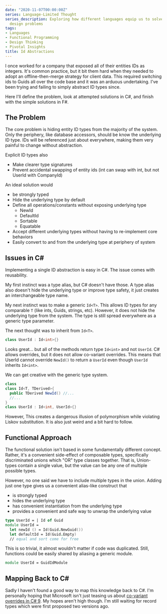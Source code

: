 ```yaml
---
date: "2020-11-07T00:00:00Z"
series: Language-Limited Thought
series_description: Exploring how different languages equip us to solve different
  design problems
tags:
- Languages
- Functional Programming
- Design Thinking
- Pivotal Insights
title: Id Abstractions
---
```


I once worked for a company that exposed all of their entities IDs as integers. It's common practice, but it bit them hard when they needed to adopt an offline-then-merge strategy for client data. This required switching ids to Guids all over the code base and it was an arduous undertaking. I've been trying and failing to simply abstract ID types since.

Here I'll define the problem, look at attempted solutions in C#, and finish with the simple solutions in F#.

## The Problem
The core problem is hiding entity ID types from the majority of the system. Only the periphery, like database accessors, should be know the underlying ID type. IDs will be referenced just about everywhere, making them very painful to change without abstraction.

Explicit ID types also 
- Make clearer type signatures
- Prevent accidental swapping of entity ids (int can swap with int, but not UserId with CompanyId)

An ideal solution would 
- be strongly typed
- Hide the underlying type by default
- Define all operations/constants without exposing underlying type
  - NewId
  - DefaultId
  - Sortable
  - Equatable
- Accept different underlying types without having to re-implement core behaviors
- Easily convert to and from the underlying type at periphery of system

## Issues in C#

Implementing a single ID abstraction is easy in C#. The issue comes with reusability.

My first instinct was a type alias, but C# doesn't have those. A type alias also doesn't hide the underlying type or improve type safety, it just creates an interchangeable type name.

My next instinct was to make a generic `Id<T>`. This allows ID types for any comparable `T` (like ints, Guids, strings, etc). However, it does not hide the underlying type from the system. The type is still spread everywhere as a generic type parameter.

The next thought was to inherit from `Id<T>`. 
```cs
class UserId : Id<int>{}
```

Looks great... but all of the methods return type `Id<int>` and not `UserId`.
C# allows overrides, but it does not allow co-variant overrides. This means that UserId cannot override `NewId()` to return a `UserId` even though `UserId` inherits `Id<int>`. 

We can get creative with the generic type system.
```cs
class 
class Id<T, TDerived>{
  public TDerived NewId() //...
  //...
}
class UserId : Id<int, UserId>{}
```

However, This creates a dangerous illusion of polymorphism while violating Liskov substitution. It is also just weird and a bit hard to follow.

## Functional Approach

The functional solution isn't based in some fundamentally different concept. Rather, it's a convenient side-effect of composable types, specifically discriminated unions which "OR" type classes together. That is, Union-types contain a single value, but the value can be any one of multiple possible types.

However, no one said we have to include multiple types in the union. Adding just one type gives us a convenient alias-like construct that
- is strongly typed
- hides the underlying type
- has convenient instantiation from the underlying type
- provides a convenient and safe way to unwrap the underlying value

```fsharp
type UserId = | Id of Guid
module UserId = 
  let newId () = Id(Guid.NewGuid())
  let defaultId = Id(Guid.Empty)
  // equal and sort come for free
```

This is so trivial, it almost wouldn't matter if code was duplicated. Still, functions could be easily shared by aliasing a generic module.
```fsharp
module UserId = GuidIdModule
```

## Mapping Back to C#
Sadly I haven't found a good way to map this knowledge back to C#. I'm personally hoping that Microsoft isn't just teasing us about [co-variant overrides in C# 9](https://devblogs.microsoft.com/dotnet/welcome-to-c-9-0/). My hopes aren't high though. I'm still waiting for record types which were first proposed two versions ago. 
